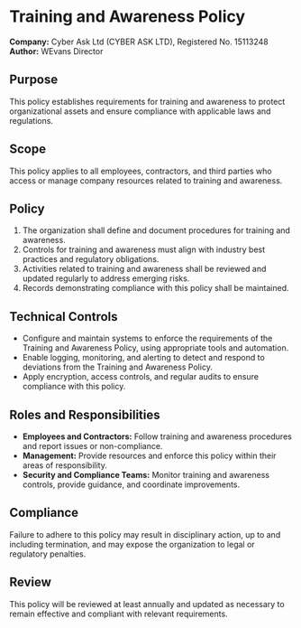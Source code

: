 # Training and Awareness Policy

**Company:** Cyber Ask Ltd (CYBER ASK LTD), Registered No. 15113248  
**Author:** WEvans Director

## Purpose

This policy establishes requirements for training and awareness to protect organizational assets and ensure compliance with applicable laws and regulations.

## Scope

This policy applies to all employees, contractors, and third parties who access or manage company resources related to training and awareness.

## Policy

1. The organization shall define and document procedures for training and awareness.
2. Controls for training and awareness must align with industry best practices and regulatory obligations.
3. Activities related to training and awareness shall be reviewed and updated regularly to address emerging risks.
4. Records demonstrating compliance with this policy shall be maintained.

## Technical Controls

- Configure and maintain systems to enforce the requirements of the Training and Awareness Policy, using appropriate tools and automation.
- Enable logging, monitoring, and alerting to detect and respond to deviations from the Training and Awareness Policy.
- Apply encryption, access controls, and regular audits to ensure compliance with this policy.

## Roles and Responsibilities

- **Employees and Contractors:** Follow training and awareness procedures and report issues or non-compliance.
- **Management:** Provide resources and enforce this policy within their areas of responsibility.
- **Security and Compliance Teams:** Monitor training and awareness controls, provide guidance, and coordinate improvements.

## Compliance

Failure to adhere to this policy may result in disciplinary action, up to and including termination, and may expose the organization to legal or regulatory penalties.

## Review

This policy will be reviewed at least annually and updated as necessary to remain effective and compliant with relevant requirements.
